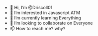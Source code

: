 - 👋 Hi, I’m @Driscoll01
- 👀 I’m interested in Javascript ATM
- 🌱 I’m currently learning Everything
- 💞️ I’m looking to collaborate on Everyone
- 📫 How to reach me? why?

<!---
Driscoll01/Driscoll01 is a ✨ special ✨ repository because its `README.md` (this file) appears on your GitHub profile.
You can click the Preview link to take a look at your changes.
--->

